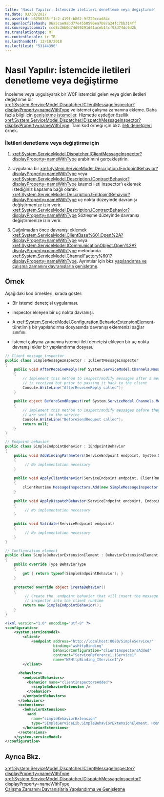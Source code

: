 ```yaml
---
title: 'Nasıl Yapılır: İstemcide iletileri denetleme veya değiştirme'
ms.date: 03/30/2017
ms.assetid: b8256335-f1c2-419f-b862-9f220ccad84c
ms.openlocfilehash: 06a5cae9abd77e45b0590ea7b87a24fc7bb314ff
ms.sourcegitcommit: ccd8c36b0d74d99291d41aceb14cf98d74dc9d2b
ms.translationtype: MT
ms.contentlocale: tr-TR
ms.lasthandoff: 12/10/2018
ms.locfileid: "53144396"
---
```

# <a name="how-to-inspect-or-modify-messages-on-the-client"></a>Nasıl Yapılır: İstemcide iletileri denetleme veya değiştirme
İnceleme veya uygulayarak bir WCF istemcisi gelen veya giden iletileri değiştirme bir <xref:System.ServiceModel.Dispatcher.IClientMessageInspector?displayProperty=nameWithType> ve istemci çalışma zamanına ekleme. Daha fazla bilgi için [genişletme istemciler](../../../../docs/framework/wcf/extending/extending-clients.md). Hizmette eşdeğer özellik <xref:System.ServiceModel.Dispatcher.IDispatchMessageInspector?displayProperty=nameWithType>. Tam kod örneği için bkz. [ileti denetçileri](../../../../docs/framework/wcf/samples/message-inspectors.md) örnek.  
  
### <a name="to-inspect-or-modify-messages"></a>İletileri denetleme veya değiştirme için  
  
1.  <xref:System.ServiceModel.Dispatcher.IClientMessageInspector?displayProperty=nameWithType> arabirimini gerçekleştirin.  
  
2.  Uygulama bir <xref:System.ServiceModel.Description.IEndpointBehavior?displayProperty=nameWithType> veya <xref:System.ServiceModel.Description.IContractBehavior?displayProperty=nameWithType> istemci ileti Inspector'ı eklemek istediğiniz kapsama bağlı olarak. <xref:System.ServiceModel.Description.IEndpointBehavior?displayProperty=nameWithType> uç nokta düzeyinde davranışı değiştirmenize izin verir. <xref:System.ServiceModel.Description.IContractBehavior?displayProperty=nameWithType> Sözleşme düzeyinde davranışı değiştirmenize izin verir.  
  
3.  Çağrılmadan önce davranışı eklemek <xref:System.ServiceModel.ClientBase%601.Open%2A?displayProperty=nameWithType> veya <xref:System.ServiceModel.ICommunicationObject.Open%2A?displayProperty=nameWithType> metodunda <xref:System.ServiceModel.ChannelFactory%601?displayProperty=nameWithType>. Ayrıntılar için bkz [yapılandırma ve çalışma zamanını davranışlarla genişletme](../../../../docs/framework/wcf/extending/configuring-and-extending-the-runtime-with-behaviors.md).  
  
## <a name="example"></a>Örnek  
 Aşağıdaki kod örnekleri, sırada göster:  
  
-   Bir istemci denetçisi uygulaması.  
  
-   Inspector ekleyen bir uç nokta davranışı.  
  
-   A <xref:System.ServiceModel.Configuration.BehaviorExtensionElement>-türetilmiş bir yapılandırma dosyasında davranışı eklemenizi sağlar sınıfını.  
  
-   İstemci çalışma zamanına istemci ileti denetçisi ekleyen bir uç nokta davranışı ekler bir yapılandırma dosyası.  
  
```csharp  
// Client message inspector  
public class SimpleMessageInspector : IClientMessageInspector  
{  
    public void AfterReceiveReply(ref System.ServiceModel.Channels.Message reply, object correlationState)  
    {  
        // Implement this method to inspect/modify messages after a message  
        // is received but prior to passing it back to the client   
        Console.WriteLine("AfterReceiveReply called");  
    }  
  
    public object BeforeSendRequest(ref System.ServiceModel.Channels.Message request, IClientChannel channel)  
    {  
        // Implement this method to inspect/modify messages before they   
        // are sent to the service  
        Console.WriteLine("BeforeSendRequest called");  
        return null;  
    }  
}  
```  
  
```csharp  
// Endpoint behavior  
public class SimpleEndpointBehavior : IEndpointBehavior  
{  
    public void AddBindingParameters(ServiceEndpoint endpoint, System.ServiceModel.Channels.BindingParameterCollection bindingParameters)  
    {  
         // No implementation necessary  
    }  
  
    public void ApplyClientBehavior(ServiceEndpoint endpoint, ClientRuntime clientRuntime)  
    {  
        clientRuntime.MessageInspectors.Add(new SimpleMessageInspector());  
    }  
  
    public void ApplyDispatchBehavior(ServiceEndpoint endpoint, EndpointDispatcher endpointDispatcher)  
    {  
         // No implementation necessary  
    }  
  
    public void Validate(ServiceEndpoint endpoint)  
    {  
         // No implementation necessary  
    }  
}  
```  
  
```csharp  
// Configuration element   
public class SimpleBehaviorExtensionElement : BehaviorExtensionElement  
{  
    public override Type BehaviorType  
    {  
        get { return typeof(SimpleEndpointBehavior); }  
    }  
  
    protected override object CreateBehavior()  
    {  
         // Create the  endpoint behavior that will insert the message  
         // inspector into the client runtime  
        return new SimpleEndpointBehavior();  
    }  
}  
```  
  
```xml
<?xml version="1.0" encoding="utf-8" ?>  
<configuration>  
    <system.serviceModel>  
        <client>  
            <endpoint address="http://localhost:8080/SimpleService/"   
                      binding="wsHttpBinding"
                      behaviorConfiguration="clientInspectorsAdded"
                      contract="ServiceReference1.IService1"  
                      name="WSHttpBinding_IService1"/>  
        </client>  
  
      <behaviors>  
        <endpointBehaviors>  
          <behavior name="clientInspectorsAdded">  
            <simpleBehaviorExtension />  
          </behavior>  
        </endpointBehaviors>  
      </behaviors>  
      <extensions>  
        <behaviorExtensions>  
          <add  
            name="simpleBehaviorExtension"  
            type="SimpleServiceLib.SimpleBehaviorExtensionElement, Host, Version=0.0.0.0, Culture=neutral, PublicKeyToken=null"/>  
        </behaviorExtensions>  
      </extensions>  
    </system.serviceModel>  
</configuration>  
```  
  
## <a name="see-also"></a>Ayrıca Bkz.  
 <xref:System.ServiceModel.Dispatcher.IClientMessageInspector?displayProperty=nameWithType>  
 <xref:System.ServiceModel.Dispatcher.IDispatchMessageInspector?displayProperty=nameWithType>  
 [Çalışma Zamanını Davranışlarla Yapılandırma ve Genişletme](../../../../docs/framework/wcf/extending/configuring-and-extending-the-runtime-with-behaviors.md)
